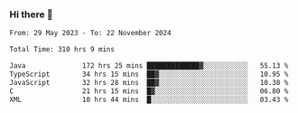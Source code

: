 ### Hi there 👋

<!--START_SECTION:waka-->

```txt
From: 29 May 2023 - To: 22 November 2024

Total Time: 310 hrs 9 mins

Java              172 hrs 25 mins █████████████▓░░░░░░░░░░░   55.13 %
TypeScript        34 hrs 15 mins  ██▓░░░░░░░░░░░░░░░░░░░░░░   10.95 %
JavaScript        32 hrs 28 mins  ██▓░░░░░░░░░░░░░░░░░░░░░░   10.38 %
C                 21 hrs 15 mins  █▓░░░░░░░░░░░░░░░░░░░░░░░   06.80 %
XML               10 hrs 44 mins  █░░░░░░░░░░░░░░░░░░░░░░░░   03.43 %
```

<!--END_SECTION:waka-->
<!--
**the-beef-calculator/the-beef-calculator** is a ✨ _special_ ✨ repository because its `README.md` (this file) appears on your GitHub profile.

Here are some ideas to get you started:

- 🔭 I’m currently working on ...
- 🌱 I’m currently learning ...
- 👯 I’m looking to collaborate on ...
- 🤔 I’m looking for help with ...
- 💬 Ask me about ...
- 📫 How to reach me: ...
- 😄 Pronouns: ...
- ⚡ Fun fact: ...
-->
